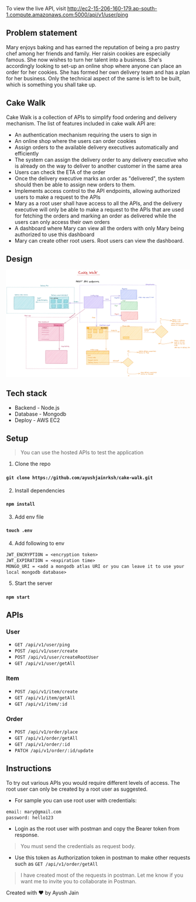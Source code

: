 To view the live API, visit http://ec2-15-206-160-179.ap-south-1.compute.amazonaws.com:5000/api/v1/user/ping

## Problem statement
Mary enjoys baking and has earned the reputation of being a pro pastry chef among her friends and family. Her raisin cookies are especially famous. She now wishes to turn her talent into a business. She's accordingly looking to set-up an online shop where anyone can place an order for her cookies. She has formed her own delivery team and has a plan for her business. Only the technical aspect of the same is left to be built, which is something you shall take up.

## Cake Walk
Cake Walk is a collection of APIs to simplify food ordering and delivery mechanism. The list of features included in cake walk API are:
- An authentication mechanism requiring the users to sign in
- An online shop where the users can order cookies
- Assign orders to the available delivery executives automatically and efficiently
- The system can assign the delivery order to any delivery executive who is already on the way to deliver to another customer in the same area
- Users can check the ETA of the order
- Once the delivery executive marks an order as "delivered", the system should then be able to assign new orders to them.
- Implements access control to the API endpoints, allowing authorized users to make a request to the APIs
- Mary as a root user shall have access to all the APIs, and the delivery executive will only be able to make a request to the APIs that are used for fetching the orders and marking an order as delivered while the users can only access their own orders
- A dashboard where Mary can view all the orders with only Mary being authorized to use this dashboard
- Mary can create other root users. Root users can view the dashboard.

## Design
![cake walk design](https://github.com/ayushjainrksh/cake-walk/blob/master/static/cake-walk-design.png)

## Tech stack
- Backend - Node.js
- Database - Mongodb
- Deploy - AWS EC2

## Setup
> You can use the hosted APIs to test the application
1. Clone the repo
#### `git clone https://github.com/ayushjainrksh/cake-walk.git`
2. Install dependencies
#### `npm install`
3. Add env file
#### `touch .env`
4. Add following to env
```
JWT_ENCRYPTION = <encryption token>
JWT_EXPIRATION = <expiration time>
MONGO_URI = <add a mongodb atlas URI or you can leave it to use your local mongodb database>
```
5. Start the server
#### `npm start`

## APIs
### User
- `GET /api/v1/user/ping`
- `POST /api/v1/user/create`
- `POST /api/v1/user/createRootUser`
- `GET /api/v1/user/getAll`

### Item
- `POST /api/v1/item/create`
- `GET /api/v1/item/getAll`
- `GET /api/v1/item/:id`
 
### Order
- `POST /api/v1/order/place`
- `GET /api/v1/order/getAll`
- `GET /api/v1/order/:id`
- `PATCH /api/v1/order/:id/update`

## Instructions
To try out various APIs you would require different levels of access. The root user can only be created by a root user as suggested.
- For sample you can use root user with credentials:
```
email: mary@gmail.com
password: hello123
```
- Login as the root user with postman and copy the Bearer token from response.
> You must send the credentials as request body.
- Use this token as Authorization token in postman to make other requests such as `GET /api/v1/order/getAll`

> I have created most of the requests in postman. Let me know if you want me to invite you to collaborate in Postman.


Created with :heart: by Ayush Jain

